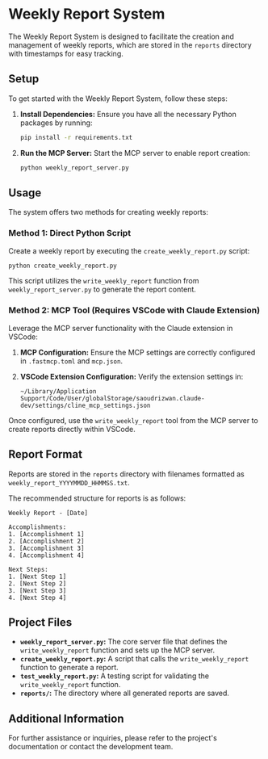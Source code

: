 # Weekly Report System

The Weekly Report System is designed to facilitate the creation and management of weekly reports, which are stored in the `reports` directory with timestamps for easy tracking.

## Setup

To get started with the Weekly Report System, follow these steps:

1. **Install Dependencies:**
   Ensure you have all the necessary Python packages by running:
   ```bash
   pip install -r requirements.txt
   ```

2. **Run the MCP Server:**
   Start the MCP server to enable report creation:
   ```bash
   python weekly_report_server.py
   ```

## Usage

The system offers two methods for creating weekly reports:

### Method 1: Direct Python Script

Create a weekly report by executing the `create_weekly_report.py` script:
```bash
python create_weekly_report.py
```
This script utilizes the `write_weekly_report` function from `weekly_report_server.py` to generate the report content.

### Method 2: MCP Tool (Requires VSCode with Claude Extension)

Leverage the MCP server functionality with the Claude extension in VSCode:

1. **MCP Configuration:**
   Ensure the MCP settings are correctly configured in `.fastmcp.toml` and `mcp.json`.

2. **VSCode Extension Configuration:**
   Verify the extension settings in:
   ```
   ~/Library/Application Support/Code/User/globalStorage/saoudrizwan.claude-dev/settings/cline_mcp_settings.json
   ```

Once configured, use the `write_weekly_report` tool from the MCP server to create reports directly within VSCode.

## Report Format

Reports are stored in the `reports` directory with filenames formatted as `weekly_report_YYYYMMDD_HHMMSS.txt`.

The recommended structure for reports is as follows:

```
Weekly Report - [Date]

Accomplishments:
1. [Accomplishment 1]
2. [Accomplishment 2]
3. [Accomplishment 3]
4. [Accomplishment 4]

Next Steps:
1. [Next Step 1]
2. [Next Step 2]
3. [Next Step 3]
4. [Next Step 4]
```

## Project Files

- **`weekly_report_server.py`:** The core server file that defines the `write_weekly_report` function and sets up the MCP server.
- **`create_weekly_report.py`:** A script that calls the `write_weekly_report` function to generate a report.
- **`test_weekly_report.py`:** A testing script for validating the `write_weekly_report` function.
- **`reports/`:** The directory where all generated reports are saved.

## Additional Information

For further assistance or inquiries, please refer to the project's documentation or contact the development team.
